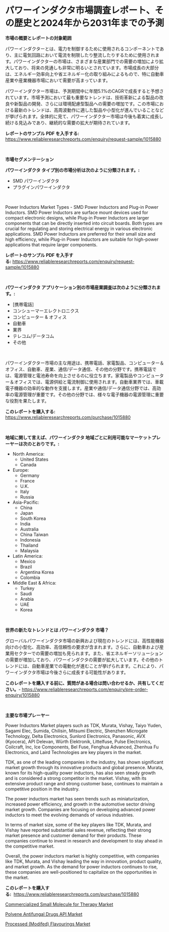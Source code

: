 <p><h1>パワーインダクタ市場調査レポート、その歴史と2024年から2031年までの予測</h1></p><p><strong>市場の概要とレポートの対象範囲</strong></p>
<p><p>パワーインダクターとは、電力を制御するために使用されるコンポーネントであり、主に電気回路において電流を制限したり整流したりするために使用されます。パワーインダクターの市場は、さまざまな産業部門での需要の増加により拡大しており、将来の見通しも非常に明るいとされています。市場成長の大部分は、エネルギー効率向上や省エネルギー化の取り組みによるもので、特に自動車産業や産業機器市場において需要が高まっています。</p><p>パワーインダクター市場は、予測期間中に年間5.1%のCAGRで成長すると予想されています。市場予測において最も重要なトレンドは、技術革新による製品の改良や新製品の開発、さらには環境配慮型製品への需要の増加です。この市場における最新のトレンドは、高周波動作に適した製品や小型化が進んでいることなどが挙げられます。全体的に見て、パワーインダクター市場は今後も着実に成長し続ける見込みであり、継続的な需要の拡大が期待されています。</p></p>
<p><strong>レポートのサンプル PDF を入手する:</strong> <a href="https://www.reliableresearchreports.com/enquiry/request-sample/1015880">https://www.reliableresearchreports.com/enquiry/request-sample/1015880</a></p>
<p>&nbsp;</p>
<p><strong>市場セグメンテーション</strong></p>
<p><strong>パワーインダクタ タイプ別の市場分析は次のように分類されます。:</strong></p>
<p><ul><li>SMD パワーインダクタ</li><li>プラグインパワーインダクタ</li></ul></p>
<p>&nbsp;</p>
<p><p>Power Inductors Market Types - SMD Power Inductors and Plug-in Power Inductors. SMD Power Inductors are surface mount devices used for compact electronic designs, while Plug-in Power Inductors are larger components that can be directly inserted into circuit boards. Both types are crucial for regulating and storing electrical energy in various electronic applications. SMD Power Inductors are preferred for their small size and high efficiency, while Plug-in Power Inductors are suitable for high-power applications that require larger components.</p></p>
<p><strong>レポートのサンプル PDF を入手する:</strong>&nbsp;<a href="https://www.reliableresearchreports.com/enquiry/request-sample/1015880">https://www.reliableresearchreports.com/enquiry/request-sample/1015880</a></p>
<p>&nbsp;</p>
<p><strong> パワーインダクタ アプリケーション別の市場産業調査は次のように分類されます。:</strong></p>
<p><ul><li>[携帯電話]</li><li>コンシューマーエレクトロニクス</li><li>コンピューター & オフィス</li><li>自動車</li><li>業界</li><li>テレコム/データコム</li><li>その他</li></ul></p>
<p>&nbsp;</p>
<p><p>パワーインダクター市場の主な用途は、携帯電話、家電製品、コンピューター＆オフィス、自動車、産業、通信/データ通信、その他の分野です。携帯電話では、電源管理と電池寿命を向上させるのに役立ちます。家電製品やコンピューター＆オフィスでは、電源供給と電流制御に使用されます。自動車業界では、車載電子機器の効率的な動作を支援します。産業や通信/データ通信分野では、高効率の電源管理が重要です。その他の分野では、様々な電子機器の電源管理に重要な役割を果たします。</p></p>
<p><strong>このレポートを購入する:</strong>&nbsp; <a href="https://www.reliableresearchreports.com/purchase/1015880">https://www.reliableresearchreports.com/purchase/1015880</a></p>
<p>&nbsp;</p>
<p><strong>地域に関して言えば、パワーインダクタ 地域ごとに利用可能なマーケットプレーヤーは次のとおりです。:</strong></p>
<p><ul>
    <li>
        North America:
        <ul>
            <li>United States</li>
            <li>Canada</li>
        </ul>
    </li>
    <li>
        Europe:
        <ul>
            <li>Germany</li>
            <li>France</li>
            <li>U.K.</li>
            <li>Italy</li>
            <li>Russia</li>
        </ul>
    </li>
    <li>
        Asia-Pacific:
        <ul>
            <li>China</li>
            <li>Japan</li>
            <li>South Korea</li>
            <li>India</li>
            <li>Australia</li>
            <li>China Taiwan</li>
            <li>Indonesia</li>
            <li>Thailand</li>
            <li>Malaysia</li>
        </ul>
    </li>
    <li>
        Latin America:
        <ul>
            <li>Mexico</li>
            <li>Brazil</li>
            <li>Argentina Korea</li>
            <li>Colombia</li>
        </ul>
    </li>
    <li>
        Middle East & Africa:
        <ul>
            <li>Turkey</li>
            <li>Saudi</li>
            <li>Arabia</li>
            <li>UAE</li>
            <li>Korea</li>
        </ul>
    </li>
    </ul></p>
<p>&nbsp;</p>
<p><strong>世界の新たなトレンドとは パワーインダクタ 市場？</strong></p>
<p><p>グローバルパワーインダクタ市場の新興および現在のトレンドには、高性能機器向けの小型化、高効率、高信頼性の要求が含まれます。さらに、自動車および産業用セクターでの需要の増加も見られます。また、省エネルギーソリューションの需要が増加しており、パワーインダクタの需要が拡大しています。その他のトレンドには、自動車産業での電動化が進むことが挙げられます。これにより、パワーインダクタ市場は今後さらに成長する可能性があります。</p></p>
<p><strong>このレポートを購入する前に、質問がある場合は問い合わせるか、共有してください。</strong>- <a href="https://www.reliableresearchreports.com/enquiry/pre-order-enquiry/1015880">https://www.reliableresearchreports.com/enquiry/pre-order-enquiry/1015880</a></p>
<p>&nbsp;</p>
<p><strong>主要な市場プレーヤー</strong></p>
<p><p>Power Inductors Market players such as TDK, Murata, Vishay, Taiyo Yuden, Sagami Elec, Sumida, Chilisin, Mitsumi Electric, Shenzhen Microgate Technology, Delta Electronics, Sunlord Electronics, Panasonic, AVX (Kyocera), API Delevan, Würth Elektronik, Littelfuse, Pulse Electronics, Coilcraft, Inc, Ice Components, Bel Fuse, Fenghua Advanced, Zhenhua Fu Electronics, and Laird Technologies are key players in the market.</p><p>TDK, as one of the leading companies in the industry, has shown significant market growth through its innovative products and global presence. Murata, known for its high-quality power inductors, has also seen steady growth and is considered a strong competitor in the market. Vishay, with its extensive product range and strong customer base, continues to maintain a competitive position in the industry.</p><p>The power inductors market has seen trends such as miniaturization, increased power efficiency, and growth in the automotive sector driving market growth. Companies are focusing on developing advanced power inductors to meet the evolving demands of various industries.</p><p>In terms of market size, some of the key players like TDK, Murata, and Vishay have reported substantial sales revenue, reflecting their strong market presence and customer demand for their products. These companies continue to invest in research and development to stay ahead in the competitive market.</p><p>Overall, the power inductors market is highly competitive, with companies like TDK, Murata, and Vishay leading the way in innovation, product quality, and market growth. As the demand for power inductors continues to rise, these companies are well-positioned to capitalize on the opportunities in the market.</p></p>
<p><strong>このレポートを購入する:</strong>&nbsp;&nbsp;<a href="https://www.reliableresearchreports.com/purchase/1015880">https://www.reliableresearchreports.com/purchase/1015880</a></p>
<p><p><a href="https://view.publitas.com/reportprime-1/commercialized-small-molecule-for-therapy-market-offers-provide-insightful-data-for-the-time-period-from-2023-to-2030-and-also-provide-analysis-based-on-application-type-and-region/">Commercialized Small Molecule for Therapy Market</a></p><p><a href="https://view.publitas.com/reportprime-1/polyene-antifungal-drugs-api-market-analysis-and-market-size-global-industry-overview-market-segmentation-and-forecast-2023-to-2030/">Polyene Antifungal Drugs API Market</a></p><p><a href="https://view.publitas.com/reportprime-1/processed-modifed-flavourings-market-size-share-trends-analysis-report-by-application-regional-outlook-competitive-strategies-and-segment-forecasts-2023-2030/">Processed (Modifed) Flavourings Market</a></p></p>